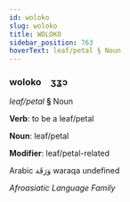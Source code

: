 ```yaml
---
id: woloko
slug: woloko
title: WOLOKO
sidebar_position: 763
hoverText: leaf/petal § Noun
---
```


### woloko&emsp;<span kind="abugida">ʒʓɔ</span>

*leaf/petal* **§** Noun

**Verb**: to be a leaf/petal

**Noun**: leaf/petal

**Modifier**: leaf/petal-related

Arabic وَرَقَة waraqa undefined

*Afroasiatic Language Family*